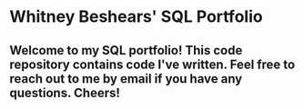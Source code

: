 # Whitney Beshears' SQL Portfolio

## Welcome to my SQL portfolio! This code repository contains code I've written. Feel free to reach out to me by email if you have any questions. Cheers!
